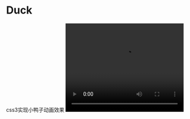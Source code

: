 # Duck
css3实现小鸭子动画效果
<video src="./duck.mp4" width="320" height="240" controls="controls">
</video>
